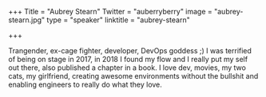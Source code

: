 +++
Title = "Aubrey Stearn"
Twitter = "auberryberry"
image = "aubrey-stearn.jpg"
type = "speaker"
linktitle = "aubrey-stearn"

+++

Trangender, ex-cage fighter, developer, DevOps goddess ;) I was terrified of being on stage in 2017, in 2018 I found my flow and I really put my self out there, also published a chapter in a book. I love dev, movies, my two cats, my girlfriend, creating awesome environments without the bullshit and enabling engineers to really do what they love.
